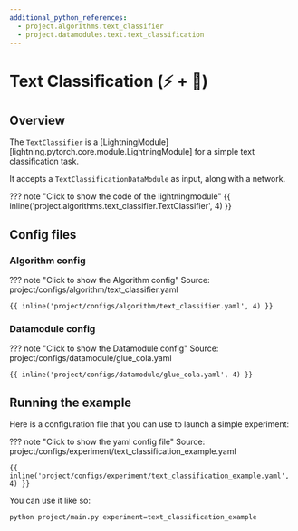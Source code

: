 ```yaml
---
additional_python_references:
  - project.algorithms.text_classifier
  - project.datamodules.text.text_classification
---
```


# Text Classification (⚡ + 🤗)

## Overview

The `TextClassifier` is a [LightningModule][lightning.pytorch.core.module.LightningModule] for a simple text classification task.

It accepts a `TextClassificationDataModule` as input, along with a network.

??? note "Click to show the code of the lightningmodule"
    {{ inline('project.algorithms.text_classifier.TextClassifier', 4) }}

## Config files

### Algorithm config

??? note "Click to show the Algorithm config"
    Source: project/configs/algorithm/text_classifier.yaml

    {{ inline('project/configs/algorithm/text_classifier.yaml', 4) }}

### Datamodule config

??? note "Click to show the Datamodule config"
    Source: project/configs/datamodule/glue_cola.yaml

    {{ inline('project/configs/datamodule/glue_cola.yaml', 4) }}

## Running the example

Here is a configuration file that you can use to launch a simple experiment:

??? note "Click to show the yaml config file"
    Source: project/configs/experiment/text_classification_example.yaml

    {{ inline('project/configs/experiment/text_classification_example.yaml', 4) }}

You can use it like so:

```console
python project/main.py experiment=text_classification_example
```
